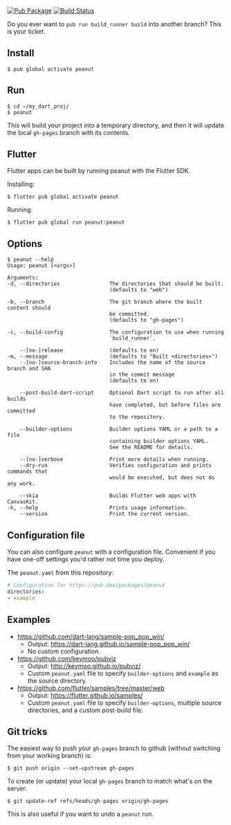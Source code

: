 [![Pub Package](https://img.shields.io/pub/v/peanut.svg)](https://pub.dev/packages/peanut)
[![Build Status](https://travis-ci.org/kevmoo/peanut.dart.svg?branch=master)](https://travis-ci.org/kevmoo/peanut.dart)

Do you ever want to `pub run build_runner build` into another branch? This is
your ticket.

## Install

```
$ pub global activate peanut
```

## Run

```
$ cd ~/my_dart_proj/
$ peanut
```

This will build your project into a temporary directory, and then it will update
the local `gh-pages` branch with its contents.

## Flutter

Flutter apps can be built by running peanut with the Flutter SDK.

Installing: 

```
$ flutter pub global activate peanut
```

Running:

```
$ flutter pub global run peanut:peanut
```

## Options

```console
$ peanut --help
Usage: peanut [<args>]

Arguments:
-d, --directories                The directories that should be built.
                                 (defaults to "web")

-b, --branch                     The git branch where the built content should
                                 be committed.
                                 (defaults to "gh-pages")

-c, --build-config               The configuration to use when running
                                 `build_runner`.

    --[no-]release               (defaults to on)
-m, --message                    (defaults to "Built <directories>")
    --[no-]source-branch-info    Includes the name of the source branch and SHA
                                 in the commit message
                                 (defaults to on)

    --post-build-dart-script     Optional Dart script to run after all builds
                                 have completed, but before files are committed
                                 to the repository.

    --builder-options            Builder options YAML or a path to a file
                                 containing builder options YAML.
                                 See the README for details.

    --[no-]verbose               Print more details when running.
    --dry-run                    Verifies configuration and prints commands that
                                 would be executed, but does not do any work.

    --skia                       Builds Flutter web apps with CanvasKit.
-h, --help                       Prints usage information.
    --version                    Print the current version.
```

## Configuration file

You can also configure `peanut` with a configuration file. Convenient if you
have one-off settings you'd rather not time you deploy.

The `peanut.yaml` from this repository:

```yaml
# Configuration for https://pub.dev/packages/peanut
directories:
- example
```

## Examples

- https://github.com/dart-lang/sample-pop_pop_win/
  - Output: https://dart-lang.github.io/sample-pop_pop_win/
  - No custom configuration.
- https://github.com/kevmoo/pubviz
  - Output: http://kevmoo.github.io/pubviz/
  - Custom `peanut.yaml` file to specify `builder-options` and `example` as the
    source directory.
- https://github.com/flutter/samples/tree/master/web
  - Output: https://flutter.github.io/samples/
  - Custom `peanut.yaml` file to specify `builder-options`, multiple source
    directories, and a custom post-build file.

## Git tricks

The easiest way to push your `gh-pages` branch to github (without switching from
your working branch) is:

```console
$ git push origin --set-upstream gh-pages
```

To create (or update) your local `gh-pages` branch to match what's on the
server.

```console
$ git update-ref refs/heads/gh-pages origin/gh-pages
```

This is also useful if you want to undo a `peanut` run.
